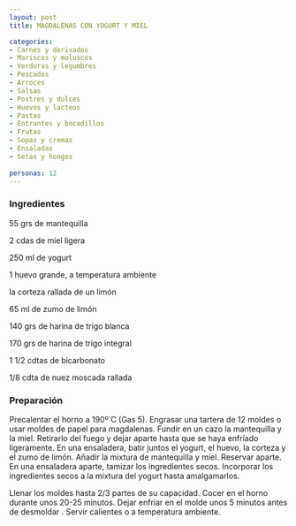 ```yaml
---
layout: post
title: MAGDALENAS CON YOGURT Y MIEL

categories:
- Carnes y derivados
- Mariscos y moluscos
- Verduras y legumbres
- Pescados
- Arroces
- Salsas
- Postres y dulces
- Huevos y lacteos
- Pastas
- Entrantes y bocadillos
- Frutas
- Sopas y cremas
- Ensaladas
- Setas y hongos
 
personas: 12 
---
```

<h3>Ingredientes</h3>
55 grs de mantequilla

2 cdas de miel ligera

250 ml de yogurt

1 huevo grande, a temperatura ambiente

la corteza rallada de un limón

65 ml de zumo de limón

140 grs de harina de trigo blanca

170 grs de harina de trigo integral

1 1/2 cdtas de bicarbonato

1/8 cdta de nuez moscada rallada

<h3>Preparación</h3>
Precalentar el horno a 190&ordm; C (Gas 5). Engrasar una tartera de 12 moldes o usar moldes de papel para magdalenas. Fundir en un cazo la mantequilla y la miel. Retirarlo del fuego y dejar aparte hasta que se haya enfríado ligeramente. En una ensaladera, batir juntos el yogurt, el huevo, la corteza y el zumo de limón. Añadir la mixtura de mantequilla y miel. Reservar aparte. En una ensaladera aparte, tamizar los ingredientes secos. Incorporar los ingredientes secos a la mixtura del yogurt hasta amalgamarlos.

Llenar los moldes hasta 2/3 partes de su capacidad. Cocer en el horno durante unos 20-25 minutos. Dejar enfriar en el molde unos 5 minutos antes de desmoldar . Servir calientes o a temperatura ambiente.

